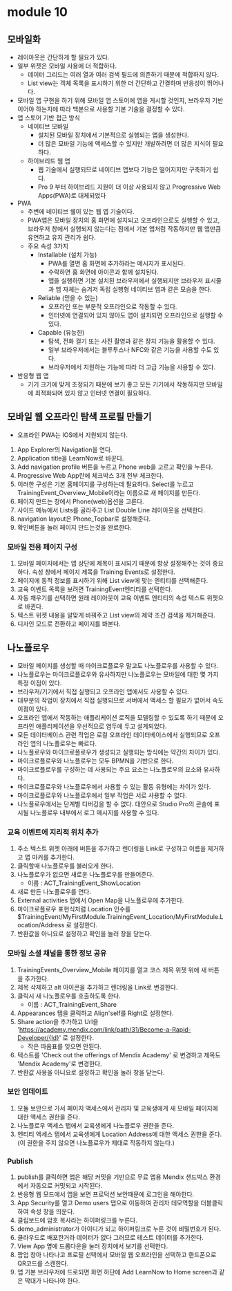 # module 10 



## 모바일화

- 레이아웃은 간단하게 할 필요가 있다.
- 일부 위젯은 모바일 사용에 더 적합하다.
  - 데이터 그리드는 여러 열과 여러 검색 필드에 의존하기 때문에 적합하지 않다.
  - List view는 객체 목록을 표시하기 위한 더 간단하고 간결하며 반응성이 뛰어나다.
- 모바일 앱 구현을 하기 위해 모바일 앱 스토어에 앱을 게시할 것인지, 브라우저 기반이어야 하는지에 따라 백본으로 사용할 기본 기술을 결정할 수 있다.
- 앱 스토어 기반 접근 방식
  - 네이티브 모바일
    - 설치된 모바일 장치에서 기본적으로 실행되는 앱을 생성한다.
    - 더 많은 모바일 기능에 액세스할 수 있지만 개발하려면 더 많은 지식이 필요하다.
  - 하이브리드 웹 앱
    - 웹 기술에서 실행되므로 네이티브 앱보다 기능은 떨어지지만 구축하기 쉽다.
    - Pro 9 부터 하이브리드 지원이 더 이상 사용되지 않고 Progressive Web Apps(PWA)로 대체되었다
- PWA
  - 주변에 네이티브 쉘이 있는 웹 앱 기술이다.
  - PWA앱은 모바일 장치의 홈 화면에 설치되고 오프라인으로도 실행할 수 있고, 브라우저 창에서 실행되지 않는다는 점에서 기본 앱처럼 작동하지만 웹 앱만큼 유연하고 유지 관리가 쉽다.
  - 주요 속성 3가지
    - Installable (설치 가능)
      - PWA를 열면 홈 화면에 추가하라는 메시지가 표시된다.
      - 수락하면 홈 화면에 아이콘과 함께 설치된다.
      - 앱을 실행하면 기본 설치된 브라우저에서 실행되지만 브라우저 표시줄과 앱 자체는 숨겨저 독립 실행형 네이티브 앱과 같은 모습을 한다.
    - Reliable (믿을 수 있는)
      - 오프라인 또는 부분적 오프라인으로 작동할 수 있다.
      - 인터넷에 연결되어 있지 않아도 앱이 설치되면 오프라인으로 실행할 수 있다.
    - Capable (유능한)
      - 탐색, 전화 걸기 또는 사진 촬영과 같은 장치 기능을 활용할 수 있다.
      - 일부 브라우저에서는 블루투스나 NFC와 같은 기능을 사용할 수도 있다.
      - 브라우저에서 지원하는 기능에 따라 더 고급 기능을 사용할 수 있다.
- 반응형 웹 앱
  - 기기 크기에 맞게 조정되기 때문에 보기 좋고 모든 기기에서 작동하지만 모바일에 최적화되어 있지 않고 인터넷 연결이 필요하다.



## 모바일 웹 오프라인 탐색 프로필 만들기

- 오프라인 PWA는 IOS에서 지원되지 않는다.

1.  App Explorer의 Navigation을 연다.
2. Application title을 LearnNow로 바꾼다.
3. Add navigation profile 버튼을 누르고 Phone web을 고르고 확인을 누른다.
4. Progressive Web App란에 체크박스 3개 전부 체크한다.
5. 이러한 구성은 기본 홈페이지를 구성하는데 필요하다. Select를 누르고 TrainingEvent_Overview_Mobile이라는 이름으로 새 페이지를 만든다.
6. 페이지 만드는 창에서 Phone(web)옵션을 고른다.
7. 사이드 메뉴에서 Lists를 골라주고 List Double Line 레이아웃을 선택한다.
8.  navigation layout은 Phone_Topbar로 설정해준다.
9. 확인버튼을 눌러 페이지 만드는것을 완료한다.



### 모바일 전용 페이지 구성

1. 모바일 페이지에서는 앱 상단에 제목이 표시되기 때문에 항상 설정해주는 것이 중요하다. 속성 창에서 페이지 제목을 Training Events로 설정한다.
2. 페이지에 동적 정보를 표시하기 위해 List view에 맞는 엔티티를 선택해준다.
3. 교육 이벤트 목록을 보려면 TrainingEvent엔티티를 선택한다.
4. 자동 채우기를 선택하면 원래 레이아웃이 교육 이벤트 엔티티의 속성 텍스트 위젯으로 바뀐다.
5. 텍스트 위젯 내용을 알맞게 바꿔주고 List view의 제약 조건 검색을 제거해준다.
6. 디자인 모드로 전환하고 페이지를 봐본다.



## 나노플로우

- 모바일 페이지를 생성할 때 마이크로플로우 말고도 나노플로우를 사용할 수 있다.
- 나노플로우는 마이크로플로우와 유사하지만 나노플로우는 모바일에 대한 몇 가지 특정 이점이 있다.
- 브라우저/기기에서 직접 실행되고 오프라인 앱에서도 사용할 수 있다.
- 대부분의 작업이 장치에서 직접 실행되므로 서버에서 액세스 할 필요가 없어서 속도 이점이 있다.
- 오프라인 앱에서 작동하는 애플리케이션 로직을 모델링할 수 있도록 하기 때문에 오프라인 애플리케이션을 우선적으로 염두에 두고 설계되었다.
- 모든 데이터베이스 관련 작업은 로컬 오프라인 데이터베이스에서 실행되므로 오프라인 앱의 나노플로우는 빠르다.
- 나노플로우와 마이크로플로우가 생성되고 실행되는 방식에는 약간의 차이가 있다. 
- 마이크로플로우와 나노플로우는 모두 BPMN을 기반으로 한다. 
- 마이크로플로우를 구성하는 데 사용되는 주요 요소는 나노플로우의 요소와 유사하다. 
- 마이크로플로우와 나노플로우에서 사용할 수 있는 활동 유형에는 차이가 있다.
- 마이크로플로우와 나노플로우에서 일부 작업은 서로 사용할 수 없다.
- 나노플로우에서는 단계별 디버깅을 할 수 없다. 대안으로 Studio Pro의 콘솔에 표시될 나노플로우 내부에서 로그 메시지를 사용할 수 있다.





### 교육 이벤트에 지리적 위치 추가

1. 주소 텍스트 위젯 아래에 버튼을 추가하고 렌더링을 Link로 구성하고 이름을 제거하고 맵 마커를 추가한다.
2. 클릭할때 나노플로우를 불러오게 한다.
3. 나노플로우가 없으면 새로운 나노플로우를 만들어준다.
   - 이름 : ACT_TrainingEvent_ShowLocation
4. 새로 만든 나노플로우를 연다.
5. External activities 탭에서 Open Map을 나노플로우에 추가한다.
6. 마이크로플로우 표현식처럼 Location 인수를 $TrainingEvent/MyFirstModule.TrainingEvent_Location/MyFirstModule.Location/Address 로 설정한다.
7. 반환값을 아니요로 설정하고 확인을 눌러 창을 닫는다.



### 모바일 소셜 채널을 통한 정보 공유

1. TrainingEvents_Overview_Mobile 페이지를 열고 코스 제목 위젯 위에 새 버튼을 추가한다.
2. 제목 삭제하고 alt 아이콘을 추가하고 렌더링을 Link로 변경한다.
3. 클릭시 새 나노플로우를 호출하도록 한다.
   - 이름 : ACT_TrainingEvent_Share
4. Appearances 탭을 클릭하고 Align'self를 Right로 설정한다.
5. Share action을 추가하고 Url을 'https://academy.mendix.com/link/path/31/Become-a-Rapid-Developer/{Id}' 로 설정한다.
   - 작은 따옴표를 잊으면 안된다.
6. 텍스트를 'Check out the offerings of Mendix Academy' 로 변경하고 제목도 'Mendix Academy'로 변경한다.
7. 반환값 사용을 아니요로 설정하고 확인을 눌러 창을 닫는다.



### 보안 업데이트

1. 모듈 보안으로 가서 페이지 액세스에서 관리자 및 교육생에게 새 모바일 페이지에 대한 액세스 권한을 준다.
2. 나노플로우 액세스 탭에서 교육생에게 나노플로우 권한을 준다.
3. 엔티티 액세스 탭에서 교육생에게 Location Address에 대한 액세스 권한을 준다. (이 권한을 주지 않으면 나노플로우가 제대로 작동하지 않는다.)



### Publish

1. publish를 클릭하면 앱은 해당 커밋을 기반으로 무료 앱용 Mendix 샌드박스 환경에서 자동으로 커밋되고 시작된다.
2. 반응형 웹 모드에서 앱을 보면 프로덕션 보안때문에 로그인을 해야한다.
3. App Security를 열고 Demo users 탭으로 이동하여 관리자 데모역할을 더블클릭하여 속성 창을 띄운다.
4. 클립보드에 암호 복사라는 하이퍼링크를 누른다.
5. demo_administrator가 아이디가 되고 하이퍼링크로 누른 것이 비밀번호가 된다.
6. 클라우드로 배포한거라 데이터가 없다 그러므로 테스트 데이터를 추가한다.
7. View App 옆에 드롭다운을 눌러 장치에서 보기를 선택한다.
8. 팝업 창아 나타나고 프로필 선택에서 모바일 웹 오프라인을 선택하고 핸드폰으로 QR코드를 스캔한다.
9. 앱 기본 브라우저에 드로되면 화면 하단에 Add LearnNow to Home screen과 같은 막대가 나타나야 한다.

